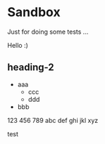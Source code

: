 # Sandbox
Just for doing some tests ...

Hello :)


## heading-2
- aaa
  - ccc
  - ddd
- bbb

123 456 789
abc def ghi jkl
xyz

test
